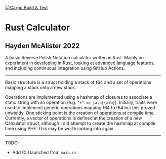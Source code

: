 [![Cargo Build & Test](https://github.com/Gamma749/RustCalculator/actions/workflows/ci.yml/badge.svg)](https://github.com/Gamma749/RustCalculator/actions/workflows/ci.yml)

# Rust Calculator
## Hayden McAlister 2022

A basic Reverse Polish Notation calculator written in Rust. Mainly an experiment in developing in Rust, looking at advanced language features, and including continuous integration using GitHub Actions.

---

Basic structure is a struct holding a stack of f64 and a set of operations mapping a stack onto a new stack.

Operations are implemented using a hashmap of closures to associate a static string with an operation (e.g. `"+" => |a,b|{a+b}`). Initially, traits were used to implement generic operations mapping f64 to f64 but this proved unwieldy. One sticking point is the creation of operations at compile time. Currently, a vector of operations is defined at the creation of a new Calculator struct, although I did attempt to create the hashmap at compile time using PHF. This may be worth looking into again.

---

TODO:

- Add CLI launched from `main.rs`